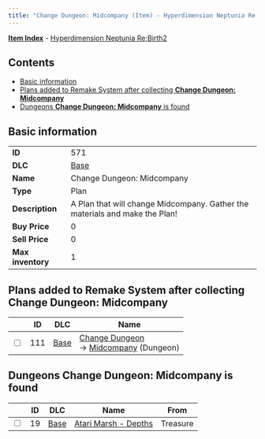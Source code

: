 ```yaml
---
title: "Change Dungeon: Midcompany (Item) - Hyperdimension Neptunia Re;Birth2"
---
```


[**Item Index**](/neptunia/rb2/item/index.html) - [Hyperdimension Neptunia Re;Birth2](/neptunia/rb2)

## Contents

- [Basic information](#basic-information)
- [Plans added to Remake System after collecting **Change Dungeon: Midcompany**](#plans-added-to-remake-system-after-collecting-change-dungeon-midcompany)
- [Dungeons **Change Dungeon: Midcompany** is found](#dungeons-change-dungeon-midcompany-is-found)

## Basic information

|   |   |
| -- | -- |
| **ID** | 571 |
| **DLC** | [Base](/neptunia/rb2/dlc/0-base.html) |
| **Name** | Change Dungeon: Midcompany |
| **Type** | Plan |
| **Description** | A Plan that will change Midcompany. Gather the materials and make the Plan! |
| **Buy Price** | 0 |
| **Sell Price** | 0 |
| **Max inventory** | 1 |

## Plans added to Remake System after collecting **Change Dungeon: Midcompany**

|    | ID | DLC | Name |
| -- | -- | --- | ---- |
| <input type="checkbox" id="rb2-remake-0-111" class="trackbox" /> | 111 | [Base](/neptunia/rb2/dlc/0-base.html) | [Change Dungeon](/neptunia/rb2/remake/0-111-change-dungeon.html)<br />→ [Midcompany](/neptunia/rb2/dungeon/0-6-midcompany.html) (Dungeon) |

## Dungeons **Change Dungeon: Midcompany** is found

|    | ID | DLC | Name | From |
| -- | -- | --- | ---- | ---- |
| <input type="checkbox" id="rb2-dungeon-0-19" class="trackbox" /> | 19 | [Base](/neptunia/rb2/dlc/0-base.html) | [Atari Marsh - Depths](/neptunia/rb2/dungeon/0-19-atari-marsh-depths.html) | Treasure |
